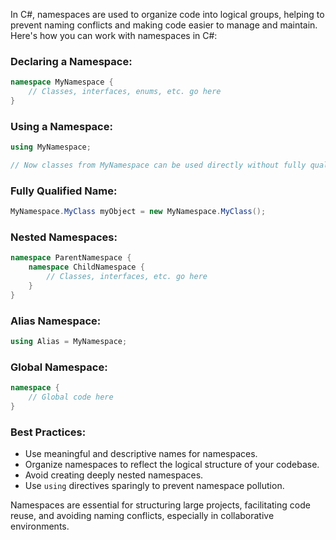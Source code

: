 In C#, namespaces are used to organize code into logical groups, helping to prevent naming conflicts and making code easier to manage and maintain. Here's how you can work with namespaces in C#:

### Declaring a Namespace:
```csharp
namespace MyNamespace {
    // Classes, interfaces, enums, etc. go here
}
```

### Using a Namespace:
```csharp
using MyNamespace;

// Now classes from MyNamespace can be used directly without fully qualified names
```

### Fully Qualified Name:
```csharp
MyNamespace.MyClass myObject = new MyNamespace.MyClass();
```

### Nested Namespaces:
```csharp
namespace ParentNamespace {
    namespace ChildNamespace {
        // Classes, interfaces, etc. go here
    }
}
```

### Alias Namespace:
```csharp
using Alias = MyNamespace;
```

### Global Namespace:
```csharp
namespace {
    // Global code here
}
```

### Best Practices:
- Use meaningful and descriptive names for namespaces.
- Organize namespaces to reflect the logical structure of your codebase.
- Avoid creating deeply nested namespaces.
- Use `using` directives sparingly to prevent namespace pollution.
  
Namespaces are essential for structuring large projects, facilitating code reuse, and avoiding naming conflicts, especially in collaborative environments.
